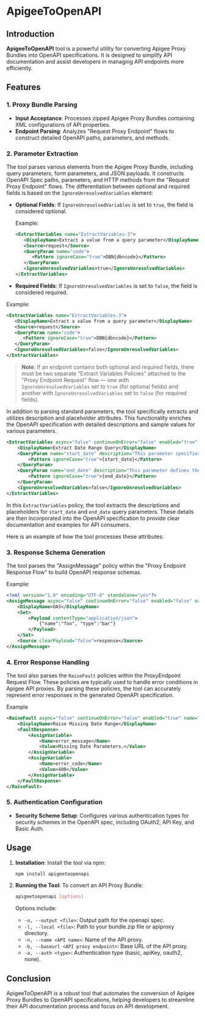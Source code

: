 # ApigeeToOpenAPI

## Introduction

**ApigeeToOpenAPI** tool is a powerful utility for converting Apigee Proxy Bundles into OpenAPI specifications. It is designed to simplify API documentation and assist developers in managing API endpoints more efficiently.

## Features

### 1. Proxy Bundle Parsing

- **Input Acceptance**: Processes zipped Apigee Proxy Bundles containing XML configurations of API properties.
- **Endpoint Parsing**: Analyzes "Request Proxy Endpoint" flows to construct detailed OpenAPI paths, parameters, and methods.

### 2. Parameter Extraction

The tool parses various elements from the Apigee Proxy Bundle, including query parameters, form parameters, and JSON payloads. It constructs OpenAPI Spec paths, parameters, and HTTP methods from the "Request Proxy Endpoint" flows. The differentiation between optional and required fields is based on the `IgnoreUnresolvedVariables` element:

- **Optional Fields**: If `IgnoreUnresolvedVariables` is set to `true`, the field is considered optional.

  Example:
  ```xml
  <ExtractVariables name="ExtractVariables-2">
     <DisplayName>Extract a value from a query parameter</DisplayName>
     <Source>request</Source>
     <QueryParam name="code">
        <Pattern ignoreCase="true">DBN{dbncode}</Pattern>
     </QueryParam>
     <IgnoreUnresolvedVariables>true</IgnoreUnresolvedVariables>
  </ExtractVariables>
    ```
- **Required Fields**: If `IgnoreUnresolvedVariables` is set to `false`, the field is considered required.

Example:
```xml
<ExtractVariables name="ExtractVariables-3">
   <DisplayName>Extract a value from a query parameter</DisplayName>
   <Source>request</Source>
   <QueryParam name="code">
      <Pattern ignoreCase="true">DBN{dbncode}</Pattern>
   </QueryParam>
   <IgnoreUnresolvedVariables>false</IgnoreUnresolvedVariables>
</ExtractVariables>
```

> **Note**: If an endpoint contains both optional and required fields, there must be two separate "Extract Variables Policies" attached to the "Proxy Endpoint Request" flow — one with `IgnoreUnresolvedVariables` set to `true` (for optional fields) and another with `IgnoreUnresolvedVariables` set to `false` (for required fields).

In addition to parsing standard parameters, the tool specifically extracts and utilizes description and placeholder attributes. This functionality enriches the OpenAPI specification with detailed descriptions and sample values for various parameters.

```xml
<ExtractVariables async="false" continueOnError="false" enabled="true" name="Extract-Date-Range-Query">
    <DisplayName>Extract Date Range Query</DisplayName>
    <QueryParam name="start_date" description="This parameter specifies the beginning of the time period for which you want to retrieve manager's timesheets. The value should be provided in a standard date format MM/DD/YYYY." placeholder="01/01/2022">
        <Pattern ignoreCase="true">{start_date}</Pattern>
    </QueryParam>
    <QueryParam name="end_date" description="This parameter defines the end of the time period for querying manager's timesheets. Similar to the start_date parameter, the date should be in a standard format." placeholder="12/29/2023">
        <Pattern ignoreCase="true">{end_date}</Pattern>
    </QueryParam>
    <IgnoreUnresolvedVariables>false</IgnoreUnresolvedVariables>
</ExtractVariables>
```

In this `ExtractVariables` policy, the tool extracts the descriptions and placeholders for `start_date` and `end_date` query parameters. These details are then incorporated into the OpenAPI specification to provide clear documentation and examples for API consumers.

Here is an example of how the tool processes these attributes:

### 3. Response Schema Generation

The tool parses the "AssignMessage" policy within the "Proxy Endpoint Response Flow" to build OpenAPI response schemas.

Example:
```xml
<?xml version="1.0" encoding="UTF-8" standalone="yes"?>
<AssignMessage async="false" continueOnError="false" enabled="false" name="OAS">
    <DisplayName>OAS</DisplayName>
    <Set>
        <Payload contentType="application/json">
            {"name":"foo", "type":"bar"}
        </Payload>
    </Set>
    <Source clearPayload="false">response</Source>
</AssignMessage>
```

### 4. Error Response Handling

The tool also parses the `RaiseFault` policies within the ProxyEndpoint Request Flow. These policies are typically used to handle error conditions in Apigee API proxies. By parsing these policies, the tool can accurately represent error responses in the generated OpenAPI specification.

Example
```xml
<RaiseFault async="false" continueOnError="false" enabled="true" name="Raise-Missing-Date-Range">
    <DisplayName>Raise Missing Date Range</DisplayName>
    <FaultResponse>
        <AssignVariable>
            <Name>error_message</Name>
            <Value>Missing Date Parameters.</Value>
        </AssignVariable>
        <AssignVariable>
            <Name>error_code</Name>
            <Value>400</Value>
        </AssignVariable>
    </FaultResponse>
</RaiseFault>
```


### 5. Authentication Configuration

- **Security Scheme Setup**: Configures various authentication types for security schemes in the OpenAPI spec, including OAuth2, API Key, and Basic Auth.

## Usage

1. **Installation**: Install the tool via npm:

    ```bash
    npm install apigeetoopenapi
    ```

2. **Running the Tool**: To convert an API Proxy Bundle:

    ```bash
    apigeetoopenapi [options]
    ```

    Options include:
    - `-o, --output <file>`: Output path for the openapi spec.
    - `-l, --local <file>`: Path to your bundle.zip file or apiproxy directory.
    - `-n, --name <API name>`: Name of the API proxy.
    - `-b, --baseurl <API proxy endpoint>`: Base URL of the API proxy.
    - `-a, --auth <type>`: Authentication type (basic, apiKey, oauth2, none).

## Conclusion

ApigeeToOpenAPI is a robust tool that automates the conversion of Apigee Proxy Bundles to OpenAPI specifications, helping developers to streamline their API documentation process and focus on API development.
